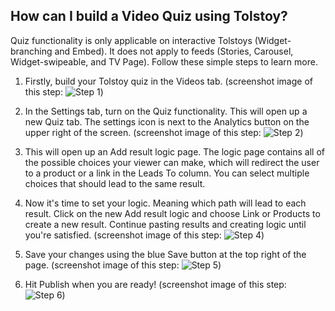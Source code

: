 ## How can I build a Video Quiz using Tolstoy?

Quiz functionality is only applicable on interactive Tolstoys (Widget-branching and Embed). It does not apply to feeds (Stories, Carousel, Widget-swipeable, and TV Page). Follow these simple steps to learn more.

1. Firstly, build your Tolstoy quiz in the Videos tab. (screenshot image of this step: ![Step 1](https://downloads.intercomcdn.com/i/o/887900740/3d491a9567328ee30ff32ab7/image.png))

2. In the Settings tab, turn on the Quiz functionality. This will open up a new Quiz tab. The settings icon is next to the Analytics button on the upper right of the screen. (screenshot image of this step: ![Step 2](https://downloads.intercomcdn.com/i/o/887901645/9982b051cdc1a13ea0c272a4/image.png))

3. This will open up an Add result logic page. The logic page contains all of the possible choices your viewer can make, which will redirect the user to a product or a link in the Leads To column. You can select multiple choices that should lead to the same result.

4. Now it's time to set your logic. Meaning which path will lead to each result. Click on the new Add result logic and choose Link or Products to create a new result. Continue pasting results and creating logic until you're satisfied. (screenshot image of this step: ![Step 4](https://downloads.intercomcdn.com/i/o/887903258/693ed6a106bc0ca7bd8ca29a/image.png))

5. Save your changes using the blue Save button at the top right of the page. (screenshot image of this step: ![Step 5](https://downloads.intercomcdn.com/i/o/887905508/5badd75ca31690603839fb16/image.png))

6. Hit Publish when you are ready! (screenshot image of this step: ![Step 6](https://downloads.intercomcdn.com/i/o/887905955/9f61689ffdcbe7ed5f863e3f/image.png))
